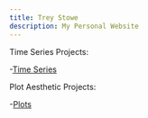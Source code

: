 ```yaml
---
title: Trey Stowe
description: My Personal Website
---
```


Time Series Projects:

-[Time Series](/timeseries/index.md)

Plot Aesthetic Projects:

-[Plots](/plots/index.md)
